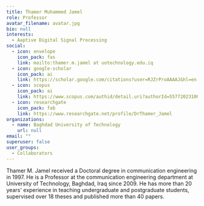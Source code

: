 ```yaml
---
title: Thamer Muhammed Jamel
role: Professor
avatar_filename: avatar.jpg
bio: null
interests:
  - Aaptive Digital Signal Processing
social:
  - icon: envelope
    icon_pack: fas
    link: mailto:thamer.m.jamel at uotechnology.edu.iq
  - icon: google-scholar
    icon_pack: ai
    link: https://scholar.google.com/citations?user=RJZrProAAAAJ&hl=en
  - icon: scopus
    icon_pack: ai
    link: https://www.scopus.com/authid/detail.uri?authorId=55772023100
  - icon: researchgate
    icon_pack: fab
    link: https://www.researchgate.net/profile/DrThamer_Jamel
organizations:
  - name: Baghdad University of Technology
    url: null
email: ""
superuser: false
user_groups:
  - Collaborators
---
```


Thamer M. Jamel received a Doctoral degree in communication engineering in 1997. He is a Professor at the communication engineering department at University of Technology, Baghdad, Iraq since 2009. He has more than 20 years' experience in teaching undergraduate and postgraduate students, supervised over 18 theses and published more than 40 papers.